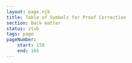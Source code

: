 ```yaml
---
layout: page.njk
title: Table of Symbols for Proof Correction
section: Back matter
status: stub
tags: page
pageNumber:
    start: 159
    end: 165
---
```


